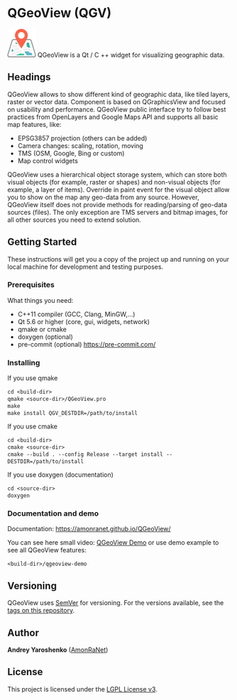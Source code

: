# QGeoView (QGV)

![Logo](market-place/logo_64_64.png) QGeoView is a Qt / C ++ widget for visualizing geographic data.

## Headings

QGeoView allows to show different kind of geographic data, like tiled layers, raster or vector data.
Component is based on QGraphicsView and focused on usability and performance.
QGeoView public interface try to follow best practices from OpenLayers and Google Maps API and supports all basic map features, like:

 * EPSG3857 projection (others can be added)
 * Camera changes: scaling, rotation, moving
 * TMS (OSM, Google, Bing or custom)
 * Map control widgets

QGeoView uses a hierarchical object storage system, which can store  both visual objects (for example, raster or shapes) and non-visual objects (for example, a layer of items). Override in paint event for the visual object allow you to show on the map any geo-data from any source. However, QGeoView itself does not provide methods for reading/parsing of geo-data sources (files). The only exception are TMS servers and bitmap images, for all other sources you need to extend solution.

## Getting Started

These instructions will get you a copy of the project up and running on your local machine for development and testing purposes.

### Prerequisites

What things you need:

 * C++11 compiler (GCC, Clang, MinGW,...)
 * Qt 5.6 or higher (core, gui, widgets, network)
 * qmake or cmake
 * doxygen (optional)
 * pre-commit (optional) https://pre-commit.com/

### Installing

If you use qmake

```
cd <build-dir>
qmake <source-dir>/QGeoView.pro
make
make install QGV_DESTDIR=/path/to/install
```

If you use cmake

```
cd <build-dir>
cmake <source-dir>
cmake --build . --config Release --target install -- DESTDIR=/path/to/install
```

If you use doxygen (documentation)

```
cd <source-dir>
doxygen
```

### Documentation and demo

Documentation: https://amonranet.github.io/QGeoView/

You can see here small video: [QGeoView Demo](https://youtu.be/t0D21r_s-8E)
or use demo example to see all QGeoView features:

```
<build-dir>/qgeoview-demo
```

## Versioning

QGeoView uses [SemVer](http://semver.org/) for versioning. For the versions available, see the [tags on this repository](https://github.com/AmonRaNet/QGeoView/tags).

## Author

**Andrey Yaroshenko** ([AmonRaNet](https://github.com/AmonRaNet))

## License

This project is licensed under the [LGPL License v3](https://www.gnu.org/licenses/lgpl-3.0.html).
